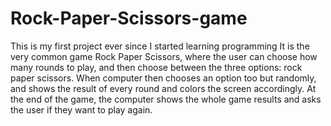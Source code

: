 # Rock-Paper-Scissors-game
This is my first project ever since I started learning programming
It is the very common game Rock Paper Scissors, where the user can choose how many rounds to play, and then choose between the three options: rock paper scissors. When computer then chooses an option too but randomly, and shows the result of every round and colors the screen accordingly. At the end of the game, the computer shows the whole game results and asks the user if they want to play again.
